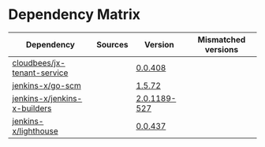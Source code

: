 # Dependency Matrix

Dependency | Sources | Version | Mismatched versions
---------- | ------- | ------- | -------------------
[cloudbees/jx-tenant-service](https://github.com/cloudbees/jx-tenant-service) |  | [0.0.408](https://github.com/cloudbees/jx-tenant-service/releases/tag/v0.0.408) | 
[jenkins-x/go-scm](https://github.com/jenkins-x/go-scm) |  | [1.5.72]() | 
[jenkins-x/jenkins-x-builders](https://github.com/jenkins-x/jenkins-x-builders) |  | [2.0.1189-527]() | 
[jenkins-x/lighthouse](https://github.com/jenkins-x/lighthouse) |  | [0.0.437]() | 
